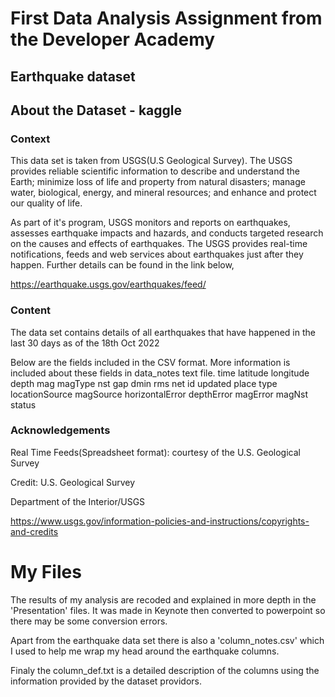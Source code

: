 # First Data Analysis Assignment from the Developer Academy 
## Earthquake dataset

## About the Dataset - kaggle
### Context
This data set is taken from USGS(U.S Geological Survey). The USGS provides reliable scientific information to describe and understand the Earth; minimize loss of life and property from natural disasters; manage water, biological, energy, and mineral resources; and enhance and protect our quality of life.

As part of it's program, USGS monitors and reports on earthquakes, assesses earthquake impacts and hazards, and conducts targeted research on the causes and effects of earthquakes. The USGS provides real-time notifications, feeds and web services about earthquakes just after they happen. Further details can be found in the link below,

https://earthquake.usgs.gov/earthquakes/feed/

### Content
The data set contains details of all earthquakes that have happened in the last 30 days as of the 18th Oct 2022 

Below are the fields included in the CSV format. More information is included about these fields in data_notes text file. 
time
latitude
longitude
depth
mag
magType
nst
gap
dmin
rms
net
id
updated
place
type
locationSource
magSource
horizontalError
depthError
magError
magNst
status

### Acknowledgements
Real Time Feeds(Spreadsheet format): courtesy of the U.S. Geological Survey

Credit: U.S. Geological Survey

Department of the Interior/USGS

https://www.usgs.gov/information-policies-and-instructions/copyrights-and-credits


# My Files

The results of my analysis are recoded and explained in more depth in the 'Presentation' files. It was made in Keynote then converted to powerpoint so there may be some conversion errors. 

Apart from the earthquake data set there is also a 'column_notes.csv' which I used to help me wrap my head around the earthquake columns. 

Finaly the column_def.txt is a detailed description of the columns using the information provided by the dataset providors. 